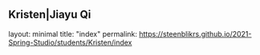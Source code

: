 ## Kristen|Jiayu Qi



layout: minimal 
title: "index" 
permalink: https://steenblikrs.github.io/2021-Spring-Studio/students/Kristen/index
